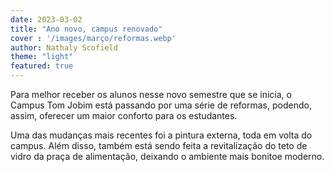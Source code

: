```yaml
---
date: 2023-03-02
title: "Ano novo, campus renovado"
cover : '/images/março/reformas.webp'
author: Nathaly Scofield
theme: "light"
featured: true
---
```


Para melhor receber os alunos nesse novo semestre que se inicia, o Campus Tom Jobim está passando por uma  série de reformas, podendo,  assim,  oferecer um maior conforto para os estudantes. 

Uma das mudanças mais recentes foi a pintura externa, toda em volta do campus. Além disso, também está sendo feita a revitalização do teto de vidro da praça de alimentação, deixando o ambiente mais bonitoe moderno. 